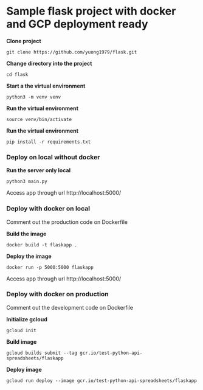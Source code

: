 # Sample flask project with docker and GCP deployment ready 

**Clone project**

`git clone https://github.com/yuong1979/flask.git`

**Change directory into the project**

`cd flask`

**Start a the virtual environment**

`python3 -m venv venv`

**Run the virtual environment**

`source venv/bin/activate`

**Run the virtual environment**

`pip install -r requirements.txt`

### Deploy on local without docker

**Run the server only local**

`python3 main.py`

Access app through url http://localhost:5000/


### Deploy with docker on local

Comment out the production code on Dockerfile

**Build the image**

`docker build -t flaskapp .`

**Deploy the image**

`docker run -p 5000:5000 flaskapp`

Access app through url http://localhost:5000/


### Deploy with docker on production

Comment out the development code on Dockerfile

**Initialize gcloud**

`gcloud init`

**Build image**

`gcloud builds submit --tag gcr.io/test-python-api-spreadsheets/flaskapp`

**Deploy image**

`gcloud run deploy --image gcr.io/test-python-api-spreadsheets/flaskapp`




<!-- export FLASK_APP=app.py
export FLASK_ENV=development
flask run -->
